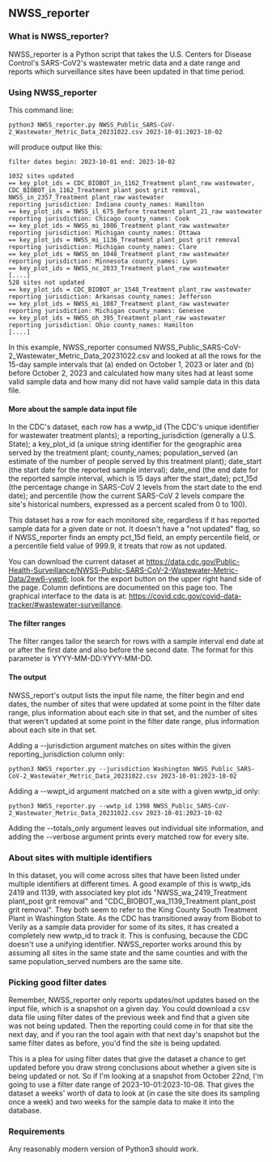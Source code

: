 
## NWSS_reporter

### What is NWSS_reporter?

NWSS_reporter is a Python script that takes the U.S. Centers for Disease Control's SARS-CoV2's wastewater metric data and a date range and reports which surveillance sites have been updated in that time period.

### Using NWSS_reporter

This command line:

```python3 NWSS_reporter.py NWSS_Public_SARS-CoV-2_Wastewater_Metric_Data_20231022.csv 2023-10-01:2023-10-02```

will produce output like this:

```input file name: NWSS_Public_SARS-CoV-2_Wastewater_Metric_Data_20231022.csv
filter dates begin: 2023-10-01 end: 2023-10-02

1032 sites updated
== key_plot_ids = CDC_BIOBOT_in_1162_Treatment plant_raw wastewater, CDC_BIOBOT_in_1162_Treatment plant_post grit removal, NWSS_in_2357_Treatment plant_raw wastewater
reporting jurisdiction: Indiana county_names: Hamilton
== key_plot_ids = NWSS_il_675_Before treatment plant_21_raw wastewater
reporting jurisdiction: Chicago county_names: Cook
== key_plot_ids = NWSS_mi_1086_Treatment plant_raw wastewater
reporting jurisdiction: Michigan county_names: Ottawa
== key_plot_ids = NWSS_mi_1136_Treatment plant_post grit removal
reporting jurisdiction: Michigan county_names: Clare
== key_plot_ids = NWSS_mn_1048_Treatment plant_raw wastewater
reporting jurisdiction: Minnesota county_names: Lyon
== key_plot_ids = NWSS_nc_2033_Treatment plant_raw wastewater
[....]
528 sites not updated
== key_plot_ids = CDC_BIOBOT_ar_1548_Treatment plant_raw wastewater
reporting jurisdiction: Arkansas county_names: Jefferson
== key_plot_ids = NWSS_mi_1087_Treatment plant_raw wastewater
reporting jurisdiction: Michigan county_names: Genesee
== key_plot_ids = NWSS_oh_395_Treatment plant_raw wastewater
reporting jurisdiction: Ohio county_names: Hamilton
[....]
```

In this example, NWSS_reporter consumed NWSS_Public_SARS-CoV-2_Wastewater_Metric_Data_20231022.csv and looked at all the rows for the 15-day sample intervals that (a) ended on October 1, 2023 or later and (b) before October 2, 2023 and calculated how many sites had at least some valid sample data and how many did not have valid sample data in this data file.

#### More about the sample data input file

In the CDC's dataset, each row has a wwtp_id (The CDC's unique identifier for wastewater treatment plants); a reporting_jurisdiction (generally a U.S. State); a key_plot_id (a unique string identifier for the geographic area served by the treatment plant; county_names; population_served (an estimate of the number of people served by this treatment plant); date_start (the start date for the reported sample interval); date_end (the end date for the reported sample interval, which is 15 days after the start_date); pct_15d (the percentage change in SARS-CoV 2 levels from the start date to the end date); and percentile (how the current SARS-CoV 2 levels compare the site's historical numbers, expressed as a percent scaled from 0 to 100).

This dataset has a row for each monitored site, regardless if it has reported sample data for a given date or not. It doesn't have a "not updated" flag, so if
NWSS_reporter finds an empty pct_15d field, an empty percentile field, or a percentile field value of 999.9, it treats that row as not updated.

You can download the current dataset at https://data.cdc.gov/Public-Health-Surveillance/NWSS-Public-SARS-CoV-2-Wastewater-Metric-Data/2ew6-ywp6; look for the export button on the upper right hand side of the page. Column defintions are documented on this page too. The graphical interface to the data is at: https://covid.cdc.gov/covid-data-tracker/#wastewater-surveillance.

#### The filter ranges

The filter ranges tailor the search for rows with a sample interval end date at or after the first date and also before the second date. The format for this parameter is YYYY-MM-DD:YYYY-MM-DD.

#### The output

NWSS_report's output lists the input file name, the filter begin and end dates, the number of sites that were updated at some point in the filter date range, plus information about each site in that set, and the number of sites that weren't updated at some point in the filter date range, plus information about each site in that set.

Adding a --jurisdiction argument matches on sites within the given reporting_jurisdiction column only:

```python3 NWSS_reporter.py --jurisdiction Washington NWSS_Public_SARS-CoV-2_Wastewater_Metric_Data_20231022.csv 2023-10-01:2023-10-02```

Adding a --wwpt_id argument matched on a site with a given wwtp_id only:

```python3 NWSS_reporter.py --wwtp_id 1398 NWSS_Public_SARS-CoV-2_Wastewater_Metric_Data_20231022.csv 2023-10-01:2023-10-02```

Adding the --totals_only argument leaves out individual site information, and adding the --verbose argument prints every matched row for every site.

### About sites with multiple identifiers

In this dataset, you will come across sites that have been listed under multiple identifiers at different times. A good example of this is wwtp_ids 2419 and 1139, with associated key plot ids "NWSS_wa_2419_Treatment plant_post grit removal" and "CDC_BIOBOT_wa_1139_Treatment plant_post grit removal". They both seem to refer to the King County South Treatment Plant in Washington State. As the CDC has transitioned away from Biobot to Verily as a sample data provider for some of its sites, it has created a completely new wwtp_id to track it. This is confusing, because the CDC doesn't use a unifying identifier. NWSS_reporter works around this by assuming all sites in the same state and the same counties and with the same population_served numbers are the same site.

### Picking good filter dates

Remember, NWSS_reporter only reports updates/not updates based on the input file, which is a snapshot on a given day. You could download a csv data file using filter dates of the previous week and find that a given site was not being updated. Then the reporting could come in for that site the next day, and if you ran the tool again with that next day's snapshot but the same filter dates as before, you'd find the site is being updated.

This is a plea for using filter dates that give the dataset a chance to get updated before you draw strong conclusions about whether a given site is being updated or not. So if I'm looking at a snapshot from October 22nd, I'm going to use a filter date range of 2023-10-01:2023-10-08. That gives the dataset a weeks' worth of data to look at (in case the site does its sampling once a week) and two weeks for the sample data to make it into the database.

### Requirements

Any reasonably modern version of Python3 should work.
